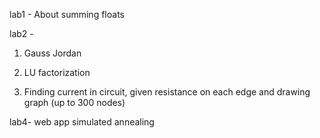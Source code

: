 lab1 - About summing floats

lab2 - 
1. Gauss Jordan

2. LU factorization

3. Finding current in circuit, given resistance on each edge and drawing graph (up to 300 nodes)

lab4-  web app simulated annealing
